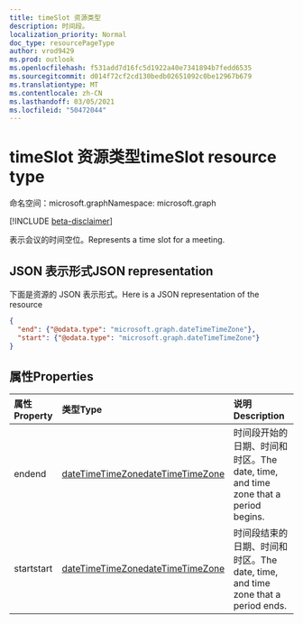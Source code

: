 ```yaml
---
title: timeSlot 资源类型
description: 时间段。
localization_priority: Normal
doc_type: resourcePageType
author: vrod9429
ms.prod: outlook
ms.openlocfilehash: f531add7d16fc5d1922a40e7341894b7fedd6535
ms.sourcegitcommit: d014f72cf2cd130bedb02651092c0be12967b679
ms.translationtype: MT
ms.contentlocale: zh-CN
ms.lasthandoff: 03/05/2021
ms.locfileid: "50472044"
---
```

# <a name="timeslot-resource-type"></a><span data-ttu-id="3d38a-103">timeSlot 资源类型</span><span class="sxs-lookup"><span data-stu-id="3d38a-103">timeSlot resource type</span></span>

<span data-ttu-id="3d38a-104">命名空间：microsoft.graph</span><span class="sxs-lookup"><span data-stu-id="3d38a-104">Namespace: microsoft.graph</span></span>

[!INCLUDE [beta-disclaimer](../../includes/beta-disclaimer.md)]

<span data-ttu-id="3d38a-105">表示会议的时间空位。</span><span class="sxs-lookup"><span data-stu-id="3d38a-105">Represents a time slot for a meeting.</span></span>

## <a name="json-representation"></a><span data-ttu-id="3d38a-106">JSON 表示形式</span><span class="sxs-lookup"><span data-stu-id="3d38a-106">JSON representation</span></span>

<span data-ttu-id="3d38a-107">下面是资源的 JSON 表示形式。</span><span class="sxs-lookup"><span data-stu-id="3d38a-107">Here is a JSON representation of the resource</span></span>

<!-- {
  "blockType": "resource",
  "optionalProperties": [

  ],
  "@odata.type": "microsoft.graph.timeSlot"
}-->

```json
{
  "end": {"@odata.type": "microsoft.graph.dateTimeTimeZone"},
  "start": {"@odata.type": "microsoft.graph.dateTimeTimeZone"}
}

```
## <a name="properties"></a><span data-ttu-id="3d38a-108">属性</span><span class="sxs-lookup"><span data-stu-id="3d38a-108">Properties</span></span>
| <span data-ttu-id="3d38a-109">属性</span><span class="sxs-lookup"><span data-stu-id="3d38a-109">Property</span></span>     | <span data-ttu-id="3d38a-110">类型</span><span class="sxs-lookup"><span data-stu-id="3d38a-110">Type</span></span>   |<span data-ttu-id="3d38a-111">说明</span><span class="sxs-lookup"><span data-stu-id="3d38a-111">Description</span></span>|
|:---------------|:--------|:----------|
|<span data-ttu-id="3d38a-112">end</span><span class="sxs-lookup"><span data-stu-id="3d38a-112">end</span></span>|[<span data-ttu-id="3d38a-113">dateTimeTimeZone</span><span class="sxs-lookup"><span data-stu-id="3d38a-113">dateTimeTimeZone</span></span>](datetimetimezone.md)|<span data-ttu-id="3d38a-114">时间段开始的日期、时间和时区。</span><span class="sxs-lookup"><span data-stu-id="3d38a-114">The date, time, and time zone that a period begins.</span></span> |
|<span data-ttu-id="3d38a-115">start</span><span class="sxs-lookup"><span data-stu-id="3d38a-115">start</span></span>|[<span data-ttu-id="3d38a-116">dateTimeTimeZone</span><span class="sxs-lookup"><span data-stu-id="3d38a-116">dateTimeTimeZone</span></span>](datetimetimezone.md)|<span data-ttu-id="3d38a-117">时间段结束的日期、时间和时区。</span><span class="sxs-lookup"><span data-stu-id="3d38a-117">The date, time, and time zone that a period ends.</span></span>|

<!-- uuid: 8fcb5dbc-d5aa-4681-8e31-b001d5168d79
2015-10-25 14:57:30 UTC -->
<!--
{
  "type": "#page.annotation",
  "description": "timeSlot resource",
  "keywords": "",
  "section": "documentation",
  "tocPath": "",
  "suppressions": []
}
-->


